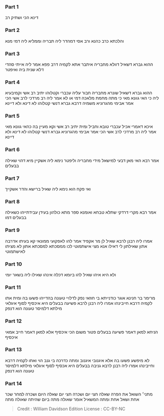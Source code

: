 
### Part 1
דינא הכי ושתיק רב

### Part 2
והלכתא כרב כהנא ורב אסי דמהדר ליה תבריה וממליא ליה דמי מנא

### Part 3
ההוא גברא דשאיל דוולא מחבריה איתבר אתא לקמיה דרב פפא אמר ליה אייתי סהדי דלא שנית ביה ואיפטר

### Part 4
ההוא גברא דשאיל שונרא מחבריה חבור עליה עכברי וקטלוהו יתיב רב אשי וקמיבעיא ליה כי האי גוונא מאי כי מתה מחמת מלאכה דמי או לא אמר ליה רב מרדכי לרב אשי הכי אמר אבימי מהגרוניא משמיה דרבא גברא דנשי קטלוהו לא דינא ולא דיינא

### Part 5
איכא דאמרי אכיל עכברי טובא וחביל ומית יתיב רב אשי וקא מעיין בה כהאי גוונא מאי אמר ליה רב מרדכי לרב אשי הכי אמר אבימי מהגרוניא גברא דנשי קטלוהו לא דינא ולא דיינא

### Part 6
אמר רבא האי מאן דבעי למישאל מידי מחבריה וליפטר נימא ליה אשקיין מיא דהוי שאילה בבעלים

### Part 7
ואי פקח הוא נימא ליה שאיל ברישא והדר אשקייך

### Part 8
אמר רבא מקרי דרדקי שתלא טבחא ואומנא ספר מתא כולהון בעידן עבידתייהו כשאילה בבעלים דמו

### Part 9
אמרו ליה רבנן לרבא שאיל לן מר אקפיד אמר להו לאפקועי ממונאי קא בעיתו אדרבה אתון שאילתון לי דאילו אנא מצי אישתמוטי לכו ממסכתא למסכתא אתון לא מציתו לאישתמוטי

### Part 10
ולא היא איהו שאיל להו ביומא דכלה אינהו שאילו ליה בשאר יומי

### Part 11
מרימר בר חנינא אוגר כודנייתא בי חוזאי נפק לדלויי טעונה בהדייהו פשעו בה ומית אתו לקמיה דרבא חייבינהו אמרו ליה רבנן לרבא פשיעה בבעלים היא איכסיף לסוף איגלאי מילתא דלמיסר טעונה הוא דנפק

### Part 12
הניחא למאן דאמר פשיעה בבעלים פטור משום הכי איכסיף אלא למאן דאמר חייב אמאי איכסיף

### Part 13
לא מיפשע פשעו בה אלא איגנובי איגנוב ומתה כדרכה בי גנב הוי ואתו לקמיה דרבא וחייבינהו אמרו ליה רבנן לרבא גניבה בבעלים היא אכסיף לסוף איגלאי מילתא דלמיסר טעונה הוא דנפק

### Part 14
מתני׳ השואל את הפרה שאלה חצי יום ושכרה חצי יום שאלה היום ושכרה למחר שכר אחת ושאל אחת ומתה המשאיל אומר שאולה מתה ביום שהיתה שאולה מתה

>Credit : William Davidson Edition
>License : CC-BY-NC